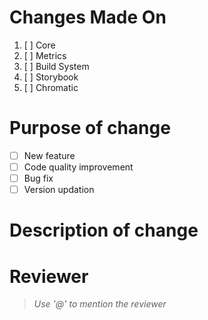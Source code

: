 # Changes Made On
1.  [ ] Core
2.  [ ] Metrics
3.  [ ] Build System
4.  [ ] Storybook
5.  [ ] Chromatic

# Purpose of change
-   [ ] New feature
-   [ ] Code quality improvement
-   [ ] Bug fix
-   [ ] Version updation

# Description of change


# Reviewer
> *Use '@' to mention the reviewer*

